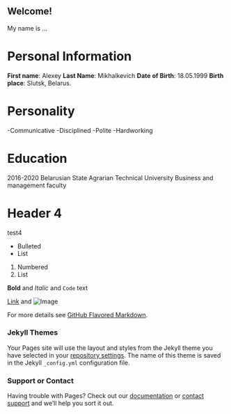 ## Welcome!

My name is ...

# Personal Information
**First name**: Alexey
**Last Name**: Mikhalkevich
**Date of Birth**: 18.05.1999
**Birth place**: Slutsk, Belarus.
# Personality
-Communicative
-Disciplined
-Polite
-Hardworking
# Education
2016-2020
Belarusian State Agrarian Technical University
Business and management faculty
# Header 4
test4

- Bulleted
- List

1. Numbered
2. List

**Bold** and _Italic_ and `Code` text

[Link](url) and ![Image](src)


For more details see [GitHub Flavored Markdown](https://guides.github.com/features/mastering-markdown/).

### Jekyll Themes

Your Pages site will use the layout and styles from the Jekyll theme you have selected in your [repository settings](https://github.com/dopelord24/dopelord24.github.io/settings). The name of this theme is saved in the Jekyll `_config.yml` configuration file.

### Support or Contact

Having trouble with Pages? Check out our [documentation](https://help.github.com/categories/github-pages-basics/) or [contact support](https://github.com/contact) and we’ll help you sort it out.
